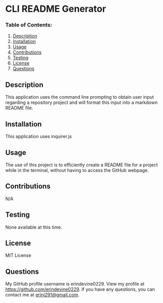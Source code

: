 
# CLI README Generator

### Table of Contents:

1. [Description](#description)
2. [Installation](#installation)
3. [Usage](#usage)
4. [Contributions](#contributions)
5. [Testing](#testing)
6. [License](#license)
7. [Questions](#questions)


## Description
This application uses the command line prompting to obtain user input regarding a repository project and will format this input into a markdown README file.

 ## Installation
This application uses inquirer.js

## Usage
The use of this project is to efficiently create a README file for a project while in the terminal, without having to access the GitHub webpage. 

## Contributions
N/A

## Testing
None available at this time.

## License
MIT License

## Questions
My GitHub profile username is erindevine0229. View my profile at https://github.com/erindevine0229. 
If you have any questions, you can contact me at erinj291@gmail.com.